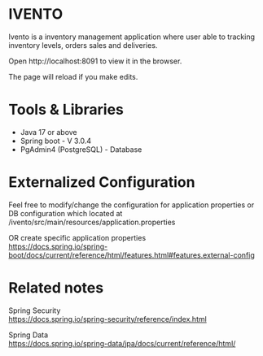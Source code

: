 # IVENTO
Ivento is a inventory management application where user able to tracking inventory levels, orders sales and deliveries.

Open http://localhost:8091 to view it in the browser.

The page will reload if you make edits.


# Tools & Libraries
* Java 17 or above
* Spring boot - V 3.0.4
* PgAdmin4 (PostgreSQL) - Database


# Externalized Configuration

Feel free to modify/change the configuration for application properties or DB configuration which located at
<br>
/ivento/src/main/resources/application.properties

OR create specific application properties
<br>
https://docs.spring.io/spring-boot/docs/current/reference/html/features.html#features.external-config

# Related notes

Spring Security <br>
https://docs.spring.io/spring-security/reference/index.html

Spring Data <br>
https://docs.spring.io/spring-data/jpa/docs/current/reference/html/

